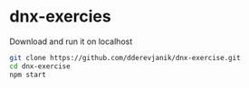 # dnx-exercies

Download and run it on localhost

```bash
git clone https://github.com/dderevjanik/dnx-exercise.git
cd dnx-exercise
npm start
```
